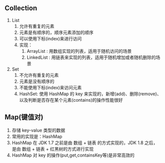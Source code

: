 ## Collection
1. List
    1. 允许有重复的元素
    2. 元素是有顺序的，顺序元素添加的顺序
    3. 可以使用下标(index)来进行访问
    4. 实现：
        1. ArrayList : 用数组实现的列表，适用于随机访问的场景
        2. LinkedList : 用链表来实现的列表，适用于随机增加或者随机删除的场景
2. Set
    1. 不允许有重复的元素
    2. 元素是没有顺序的
    3. 不能使用下标(index)来访问元素
    4. HashSet: 使用 HashMap 的 key 来实现的，新增(add)、删除(remove)、以及判断是否存在某个元素(contains)的操作性能很好

## Map(键值对)
1. 存储 key-value 类型的数据
2. 常用的实现是：HashMap
3. HashMap 在 JDK 1.7 之前是由 数组 + 链表 的方式实现的，JDK 1.8 之后，是由 数组 + 链表 + 红黑树的方式进行实现
4. HashMap 对 key 的操作(put,get,containsKey等)是非常高效的